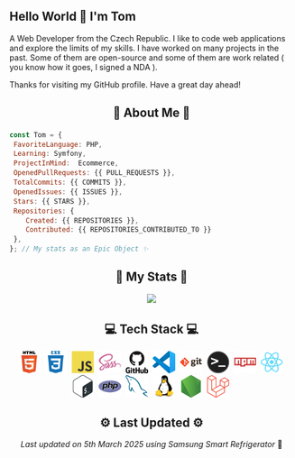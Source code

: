 ## Hello World 👋 I'm Tom
A Web Developer from the Czech Republic. I like to code web applications and explore the limits of my skills. I have worked on many projects in the past. Some of them are open-source and some of them are work related ( you know how it goes, I signed a NDA ).  

Thanks for visiting my GitHub profile. Have a great day ahead!

<h2 align="center"> 💫 About Me 💫</h2>

```js
const Tom = {
 FavoriteLanguage: PHP,
 Learning: Symfony,
 ProjectInMind:  Ecommerce,
 OpenedPullRequests: {{ PULL_REQUESTS }},
 TotalCommits: {{ COMMITS }},
 OpenedIssues: {{ ISSUES }},
 Stars: {{ STARS }},
 Repositories: {
    Created: {{ REPOSITORIES }},
    Contributed: {{ REPOSITORIES_CONTRIBUTED_TO }}
 },
}; // My stats as an Epic Object ✨
```

<h2 align="center"> 🚀 My Stats 🚀</h2>

<div align="center">
<img src="https://github-readme-streak-stats.herokuapp.com/?user=tombos&theme=dark&hide_border=false">
</div>


<h2 align="center"> 💻 Tech Stack 💻 </h2>

<div align="center">
  <img src="https://github.com/devicons/devicon/blob/master/icons/html5/html5-original-wordmark.svg" title="HTML5" alt="HTML" width="40" height="40"/>&nbsp;
  <img src="https://github.com/devicons/devicon/blob/master/icons/css3/css3-plain-wordmark.svg"  title="CSS3" alt="CSS" width="40" height="40"/>&nbsp;
  <img src="https://github.com/devicons/devicon/blob/master/icons/javascript/javascript-original.svg"  title="JS" alt="JS" width="40" height="40"/>&nbsp;
  <img src="https://github.com/devicons/devicon/blob/master/icons/sass/sass-original.svg" title="Sass" alt="Sass" width="40" height="40"/>&nbsp;
  <img src="https://github.com/devicons/devicon/blob/master/icons/github/github-original-wordmark.svg" title="Github"  alt="Github" width="40"/>&nbsp;
  <img src="https://github.com/devicons/devicon/blob/master/icons/vscode/vscode-original.svg" title="Visual Studio Code" alt="Visual Studio Code" width="40" height="40"/>&nbsp;
  <img src="https://github.com/devicons/devicon/blob/master/icons/git/git-original-wordmark.svg" title="Git" alt="Git" width="40" height="40"/>&nbsp;
  <img src="https://raw.githubusercontent.com/github/explore/80688e429a7d4ef2fca1e82350fe8e3517d3494d/topics/terminal/terminal.png" title="Terminal" alt="Terminal" width="40" height="40"/>&nbsp;
  <img src="https://github.com/devicons/devicon/blob/master/icons/npm/npm-original-wordmark.svg" title="Npm" alt="Npm" width="40" height="40"/>&nbsp;
  <img src="https://github.com/devicons/devicon/blob/master/icons/react/react-original.svg" title="React" alt="React" width="40" height="40"/>&nbsp;
  <img src="https://github.com/devicons/devicon/blob/master/icons/bash/bash-original.svg" title="Bash" alt="Bash" width="40" height="40"/>&nbsp;
  <img src="https://github.com/devicons/devicon/blob/master/icons/php/php-original.svg" title="PHP" alt="PHP" width="40" height="40"/>&nbsp;
  <img src="https://github.com/devicons/devicon/blob/master/icons/mysql/mysql-original.svg" title="MySql" alt="MySql" width="40" height="40"/>&nbsp;
  <img src="https://github.com/devicons/devicon/blob/master/icons/linux/linux-original.svg" title="Linux" alt="Linux" width="40" height="40"/>&nbsp;
  <img src="https://github.com/devicons/devicon/blob/master/icons/nodejs/nodejs-original.svg" title="NodeJS" alt="NodeJS" width="40" height="40"/>&nbsp;
  <img src="https://github.com/devicons/devicon/blob/master/icons/laravel/laravel-original.svg" title="Laravel" alt="Laravel" width="40" height="40" />&nbsp;
 
</div>

<h2 align="center"> ⚙️ Last Updated ⚙️ </h2>

<!-- Last updated on Wed Mar 05 2025 01:35:28 GMT+0000 (Coordinated Universal Time) ;-;-->
<div align="center">
<i>Last updated on 5th March 2025 using Samsung Smart Refrigerator</i> 🧊 
</div>
